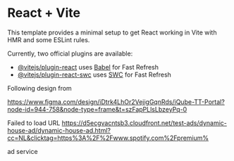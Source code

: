 # React + Vite

This template provides a minimal setup to get React working in Vite with HMR and some ESLint rules.

Currently, two official plugins are available:

- [@vitejs/plugin-react](https://github.com/vitejs/vite-plugin-react/blob/main/packages/plugin-react/README.md) uses [Babel](https://babeljs.io/) for Fast Refresh
- [@vitejs/plugin-react-swc](https://github.com/vitejs/vite-plugin-react-swc) uses [SWC](https://swc.rs/) for Fast Refresh

Following design from

https://www.figma.com/design/iDtrk4LhOr2VejigGqnRds/iQube-TT-Portal?node-id=944-758&node-type=frame&t=szFapPLlsLbzeyPq-0

Failed to load URL https://d5ecgvacntsb3.cloudfront.net/test-ads/dynamic-house-ad/dynamic-house-ad.html?cc=NL&clicktag=https%3A%2F%2Fwww.spotify.com%2Fpremium%

ad service
